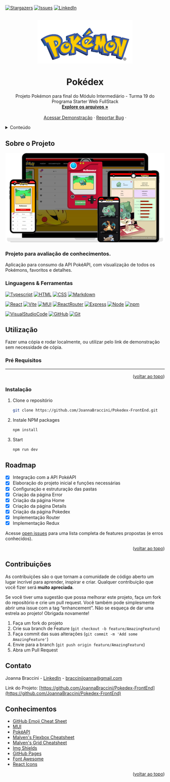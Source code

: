 <a name="readme-top"></a>

[![Stargazers][stars-shield]][stars-url]
[![Issues][issues-shield]][issues-url]
[![LinkedIn][linkedin-shield]][linkedin-url]

<!-- PROJECT LOGO -->
<br />
<div align="center">
  <a href="https://github.com/JoannaBraccini/Pokedex-FrontEnd">
    <img src="./public/logo.png" alt="Logo" width="300">
  </a>

  <h1 align="center">Pokédex</h1>

  <p align="center">
    Projeto Pokémon para final do Módulo Intermediário  -  Turma 19 do Programa Starter Web FullStack
    <br />
    <a href="https://github.com/JoannaBraccini/Pokedex-FrontEnd"><strong>Explore os arquivos »</strong></a>
    <br />
    <br />
    <a href="https://pokedex-tawny-seven.vercel.app/">Acessar Demonstração</a>
    ·
    <a href="https://github.com/JoannaBraccini/GrowTwitter-FrontEnd/issues/new?labels=bug&template=bug-report---.md">Reportar Bug</a>
    ·
  </p>
</div>

<!-- TABLE OF CONTENTS -->
<details>
  <summary>Conteúdo</summary>
  <ol>
    <li>
      <a href="#about-the-project">Sobre o Projeto</a>
      <ul>
        <li><a href="#built-with">Linguagens & Ferramentas</a></li>
      </ul>
    </li>
    <li>
      <a href="#getting-started">Utilização</a>
      <ul>
        <li><a href="#prerequisites">Pré Requisitos</a></li>
        <li><a href="#installation">Instalação</a></li>
      </ul>
    </li>
    <li><a href="#roadmap">Roadmap</a></li>
    <li><a href="#contributing">Contribuição</a></li>
    <li><a href="#contact">Contato</a></li>
    <li><a href="#acknowledgments">Conhecimentos</a></li>
  </ol>
</details>

<!-- ABOUT THE PROJECT -->

## Sobre o Projeto

[![Pokedex][product-screenshot]][product-screenshot]

### Projeto para avaliação de conhecimentos.

Aplicação para consumo da API PokéAPI, com visualização de todos os Pokémons, favoritos e detalhes.

<!-- <p align="right">(<a href="#readme-top">voltar ao topo</a>)</p> -->

### Linguagens & Ferramentas

[![Typescript][Typescript.org]][Typescript-url]
[![HTML][html]][html-url]
[![CSS][css]][css-url]
[![Markdown][MarkdownGuide]][Markdown-url]

[![React][React.js]][React-url]
[![Vite][Vite.dev]][Vite-url]
[![MUI][Material-UI]][Mui-url]
[![ReactRouter][ReactRouter]][ReactRouter-url]
[![Express][Express.js]][Express-url]
[![Node][Node.js]][Node-url]
[![npm][npmjs]][npm-url]

[![VisualStudioCode][VisualStudioCode]][VisualStudioCode-url]
[![GitHub][GitHub]][GitHub-url]
[![Git][Git]][Git-url]

<!-- GETTING STARTED -->

## Utilização

Fazer uma cópia e rodar localmente, ou utilizar pelo link de demonstração sem necessidade de cópia.

### Pré Requisitos

---

<p align="right">(<a href="#readme-top">voltar ao topo</a>)</p>

### Instalação

1. Clone o repositório
   ```sh
   git clone https://github.com/JoannaBraccini/Pokedex-FrontEnd.git
   ```
2. Instale NPM packages
   ```sh
   npm install
   ```
3. Start
   ```sh
   npm run dev
   ```

<!-- <p align="right">(<a href="#readme-top">voltar ao topo</a>)</p> -->

<!-- ROADMAP -->

## Roadmap

- [x] Integração com a API PokéAPI
- [x] Elaboração do projeto inicial e funções necessárias
- [x] Configuração e estruturação das pastas
- [x] Criação da página Error
- [x] Criação da página Home
- [x] Criação da página Details
- [x] Criação da página Pokedex
- [x] Implementação Router
- [x] Implementação Redux

Acesse [open issues](https://github.com/JoannaBraccini/Pokedex-FrontEnd/issues) para uma lista completa de features propostas (e erros conhecidos).

<p align="right">(<a href="#readme-top">voltar ao topo</a>)</p>

<!-- CONTRIBUTING -->

## Contribuições

As contribuições são o que tornam a comunidade de código aberto um lugar incrível para aprender, inspirar e criar. Qualquer contribuição que você fizer será **muito apreciada**.

Se você tiver uma sugestão que possa melhorar este projeto, faça um fork do repositório e crie um pull request. Você também pode simplesmente abrir uma issue com a tag “enhancement”.
Não se esqueça de dar uma estrela ao projeto! Obrigada novamente!

1. Faça um fork do projeto
2. Crie sua branch de Feature (`git checkout -b feature/AmazingFeature`)
3. Faça commit das suas alterações (`git commit -m 'Add some AmazingFeature'`)
4. Envie para a branch (`git push origin feature/AmazingFeature`)
5. Abra um Pull Request

<!-- <p align="right">(<a href="#readme-top">voltar ao topo</a>)</p> -->

<!-- CONTACT -->

## Contato

Joanna Braccini - [LinkedIn](https://www.linkedin.com/in/joannabraccini) - braccinijoanna@gmail.com

Link do Projeto: [https://github.com/JoannaBraccini/Pokedex-FrontEnd](https://github.com/JoannaBraccini/Pokedex-FrontEnd)

<!-- <p align="right">(<a href="#readme-top">voltar ao topo</a>)</p> -->

<!-- ACKNOWLEDGMENTS -->

## Conhecimentos

- [GitHub Emoji Cheat Sheet](https://www.webpagefx.com/tools/emoji-cheat-sheet)
- [MUI](https://mui.com/material-ui/)
- [PokéAPI](https://pokeapi.co/)
- [Malven's Flexbox Cheatsheet](https://flexbox.malven.co/)
- [Malven's Grid Cheatsheet](https://grid.malven.co/)
- [Img Shields](https://shields.io)
- [GitHub Pages](https://pages.github.com)
- [Font Awesome](https://fontawesome.com)
- [React Icons](https://react-icons.github.io/react-icons/search)

<p align="right">(<a href="#readme-top">voltar ao topo</a>)</p>

<!-- MARKDOWN LINKS & IMAGES -->

[stars-shield]: https://img.shields.io/github/stars/JoannaBraccini/GrowTwitter.svg?style=for-the-badge
[stars-url]: https://github.com/JoannaBraccini/GrowTwitter/stargazers
[issues-shield]: https://img.shields.io/github/issues/JoannaBraccini/GrowTwitter.svg?style=for-the-badge
[issues-url]: https://github.com/JoannaBraccini/GrowTwitter/issues
[linkedin-shield]: https://img.shields.io/badge/-LinkedIn-black.svg?style=for-the-badge&logo=linkedin&colorB=555
[linkedin-url]: https://linkedin.com/in/JoannaBraccini
[product-screenshot]: /public/screenshot.png
[Next.js]: https://img.shields.io/badge/next.js-000000?style=for-the-badge&logo=nextdotjs&logoColor=white
[Next-url]: https://nextjs.org/
[React.js]: https://img.shields.io/badge/React-20232A?style=for-the-badge&logo=react&logoColor=61DAFB
[React-url]: https://reactjs.org/
[Vue.js]: https://img.shields.io/badge/Vue.js-35495E?style=for-the-badge&logo=vuedotjs&logoColor=4FC08D
[Vue-url]: https://vuejs.org/
[Angular.io]: https://img.shields.io/badge/Angular-DD0031?style=for-the-badge&logo=angular&logoColor=white
[Angular-url]: https://angular.io/
[Svelte.dev]: https://img.shields.io/badge/Svelte-4A4A55?style=for-the-badge&logo=svelte&logoColor=FF3E00
[Svelte-url]: https://svelte.dev/
[Laravel.com]: https://img.shields.io/badge/Laravel-FF2D20?style=for-the-badge&logo=laravel&logoColor=white
[Laravel-url]: https://laravel.com
[Bootstrap.com]: https://img.shields.io/badge/Bootstrap-563D7C?style=for-the-badge&logo=bootstrap&logoColor=white
[Bootstrap-url]: https://getbootstrap.com
[JQuery.com]: https://img.shields.io/badge/jQuery-0769AD?style=for-the-badge&logo=jquery&logoColor=white
[JQuery-url]: https://jquery.com
[Typescript.org]: https://img.shields.io/badge/TypeScript-007ACC?style=for-the-badge&logo=typescript&logoColor=white
[Typescript-url]: https://www.typescriptlang.org
[Vite.dev]: https://img.shields.io/badge/Vite-646CFF?style=for-the-badge&logo=vite&logoColor=fff
[Vite-url]: https://vite.dev/
[Postgres]: https://img.shields.io/badge/Postgres-%23316192.svg?style=for-the-badge&logo=postgresql&logoColor=white
[Postgres-url]: https://www.postgresql.org/
[Express.js]: https://img.shields.io/badge/Express.js-%23404d59.svg?style=for-the-badge&logo=express&logoColor=%2361DAFB
[Express-url]: https://expressjs.com/
[Node.js]: https://img.shields.io/badge/Node.js-6DA55F?style=for-the-badge&logo=node.js&logoColor=white
[Node-url]: https://nodejs.org/
[ReactRouter]: https://img.shields.io/badge/React_Router-CA4245?style=for-the-badge&logo=react-router&logoColor=white
[ReactRouter-url]: https://reactrouter.com/
[VisualStudioCode]: https://custom-icon-badges.demolab.com/badge/Visual%20Studio%20Code-0078d7.svg?style=for-the-badge&logo=vsc&logoColor=white
[VisualStudioCode-url]: https://code.visualstudio.com/
[npmjs]: https://img.shields.io/badge/npm-CB3837?style=for-the-badge&logo=npm&logoColor=fff
[npm-url]: https://www.npmjs.com/
[css]: https://img.shields.io/badge/CSS-1572B6?style=for-the-badge&logo=css3&logoColor=fff
[css-url]: https://www.w3.org/Style/CSS/Overview.en.html
[html]: https://img.shields.io/badge/HTML-%23E34F26.svg?style=for-the-badge&logo=html5&logoColor=white
[html-url]: https://www.w3.org/html/
[MarkdownGuide]: https://img.shields.io/badge/Markdown-%23000000.svg?style=for-the-badge&logo=markdown&logoColor=white
[Markdown-url]: https://www.markdownguide.org/
[GitHub]: https://img.shields.io/badge/GitHub-%23121011.svg?style=for-the-badge&logo=github&logoColor=white
[GitHub-url]: https://github.com/
[Material-UI]: https://img.shields.io/badge/MUI-%23121011.svg?style=for-the-badge&logo=mui&logoColor=white
[Mui-url]: https://mui.com/material-ui/
[Git]: https://img.shields.io/badge/Git-F05032?style=for-the-badge&logo=git&logoColor=fff
[Git-url]: https://git-scm.com/
